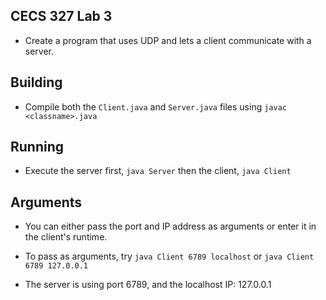 ## CECS 327 Lab 3

- Create a program that uses UDP and lets a client communicate with a server.

## Building

- Compile both the `Client.java` and `Server.java` files using `javac <classname>.java`

## Running

- Execute the server first, `java Server` then the client, `java Client`

## Arguments

- You can either pass the port and IP address as arguments or enter it in the client's runtime.

- To pass as arguments, try `java Client 6789 localhost` or `java Client 6789 127.0.0.1`

- The server is using port 6789, and the localhost IP: 127.0.0.1
